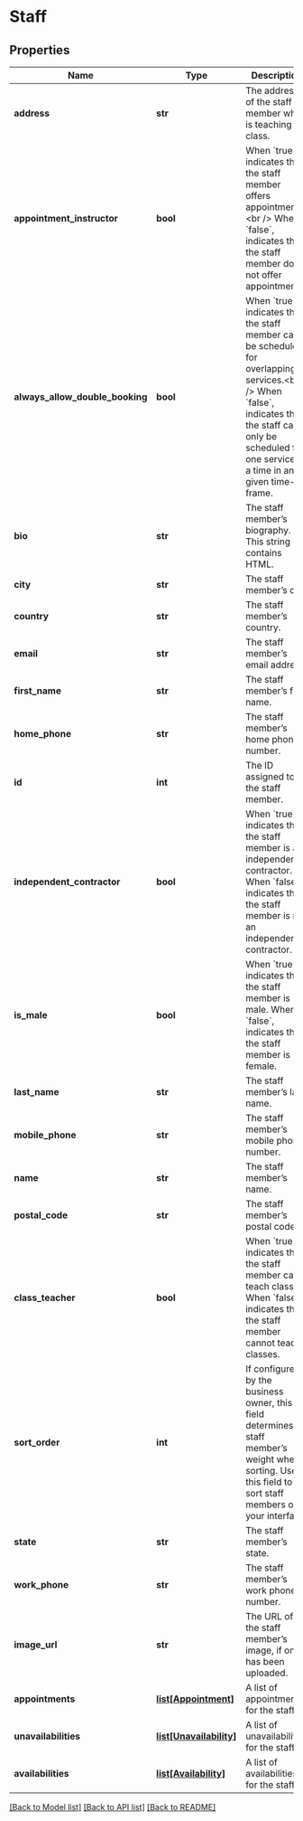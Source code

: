 # Staff

## Properties
Name | Type | Description | Notes
------------ | ------------- | ------------- | -------------
**address** | **str** | The address of the staff member who is teaching the class. | [optional] 
**appointment_instructor** | **bool** | When &#x60;true&#x60;, indicates that the staff member offers appointments.&lt;br /&gt;  When &#x60;false&#x60;, indicates that the staff member does not offer appointments. | [optional] 
**always_allow_double_booking** | **bool** | When &#x60;true&#x60;, indicates that the staff member can be scheduled for overlapping services.&lt;br /&gt;  When &#x60;false&#x60;, indicates that the staff can only be scheduled for one service at a time in any given time-frame. | [optional] 
**bio** | **str** | The staff member’s biography. This string contains HTML. | [optional] 
**city** | **str** | The staff member’s city. | [optional] 
**country** | **str** | The staff member’s country. | [optional] 
**email** | **str** | The staff member’s email address. | [optional] 
**first_name** | **str** | The staff member’s first name. | [optional] 
**home_phone** | **str** | The staff member’s home phone number. | [optional] 
**id** | **int** | The ID assigned to the staff member. | [optional] 
**independent_contractor** | **bool** | When &#x60;true&#x60;, indicates that the staff member is an independent contractor.  When &#x60;false&#x60;, indicates that the staff member is not an independent contractor. | [optional] 
**is_male** | **bool** | When &#x60;true&#x60;, indicates that the staff member is male.  When &#x60;false&#x60;, indicates that the staff member is female. | [optional] 
**last_name** | **str** | The staff member’s last name. | [optional] 
**mobile_phone** | **str** | The staff member’s mobile phone number. | [optional] 
**name** | **str** | The staff member’s name. | [optional] 
**postal_code** | **str** | The staff member’s postal code. | [optional] 
**class_teacher** | **bool** | When &#x60;true&#x60;, indicates that the staff member can teach classes.  When &#x60;false&#x60;, indicates that the staff member cannot teach classes. | [optional] 
**sort_order** | **int** | If configured by the business owner, this field determines a staff member’s weight when sorting. Use this field to sort staff members on your interface. | [optional] 
**state** | **str** | The staff member’s state. | [optional] 
**work_phone** | **str** | The staff member’s work phone number. | [optional] 
**image_url** | **str** | The URL of the staff member’s image, if one has been uploaded. | [optional] 
**appointments** | [**list[Appointment]**](Appointment.md) | A list of appointments for the staff. | [optional] 
**unavailabilities** | [**list[Unavailability]**](Unavailability.md) | A list of unavailabilities for the staff. | [optional] 
**availabilities** | [**list[Availability]**](Availability.md) | A list of availabilities for the staff. | [optional] 

[[Back to Model list]](../README.md#documentation-for-models) [[Back to API list]](../README.md#documentation-for-api-endpoints) [[Back to README]](../README.md)


